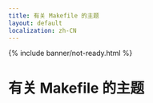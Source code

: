 ```yaml
---
title: 有关 Makefile 的主题
layout: default
localization: zh-CN
---
```


{% include banner/not-ready.html %}

# 有关 Makefile 的主题
